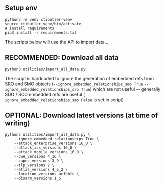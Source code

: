## Setup env

```shell
python3 -m venv ctibutler-venv
source ctibutler-venv/bin/activate
# install requirements
pip3 install -r requirements.txt
````

The scripts below will use the API to import data...

## RECOMMENDED: Download all data

```shell
python3 utilities/import_all_data.py
```

The script is hardcoded to ignore the generation of embedded refs from SRO and SMO objects (`--ignore_embedded_relationships_smo True` `--ignore_embedded_relationships_sro True`) which are not useful -- generally SDO / SCO embedded refs are useful (`--ignore_embedded_relationships_smo False` is set in script)

## OPTIONAL: Download latest versions (at time of writing)

```shell
python3 utilities/import_all_data.py \
	--ignore_embedded_relationships True \
	--attack_enterprise_versions 16_0 \
	--attack_ics_versions 16_0 \
	--attack_mobile_versions 16_0 \
	--cwe_versions 4_16 \
	--capec_versions 3_9 \
	--tlp_versions 2 \
	--atlas_versions 4_5_2 \
	--location_versions ac1bbfc \
	--disarm_versions 1_5
```